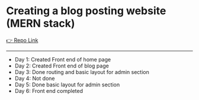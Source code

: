 # Creating a blog posting website (MERN stack)

[👉 Repo Link](https://github.com/Harshil-2515/QuickBlog)

---

- Day 1: Created Front end of home page 
- Day 2: Created Front end of blog page 
- Day 3: Done routing and basic layout for admin section
- Day 4: Not done
- Day 5: Done basic layout for admin section
- Day 6: Front end completed